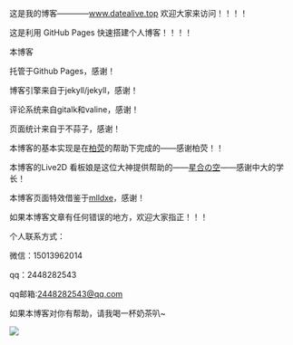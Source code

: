 这是我的博客————www.datealive.top       欢迎大家来访问！！！！

这是利用 GitHub Pages 快速搭建个人博客！！！！

本博客

托管于Github Pages，感谢！

博客引擎来自于jekyll/jekyll，感谢！

评论系统来自gitalk和valine，感谢！

页面统计来自于不蒜子，感谢！



本博客的基本实现是在[柏荧](http://qiubaiying.vip/)的帮助下完成的——感谢柏荧！！

本博客的Live2D 看板娘是这位大神提供帮助的——[星合の空](https://wu-kan.cn/#/)——感谢中大的学长！

本博客页面特效借鉴于[mlldxe](https://mlldxe.cn/)，感谢！

如果本博客文章有任何错误的地方，欢迎大家指正！！！

个人联系方式：

微信：15013962014

qq：2448282543

qq邮箱:2448282543@qq.com

如果本博客对你有帮助，请我喝一杯奶茶叭~

![](https://ftp.bmp.ovh/imgs/2020/04/ec07948ed83f4849.jpg)
